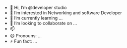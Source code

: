 - 👋 Hi, I’m @developer studio
- 👀 I’m interested in Networking and software Developer
- 🌱 I’m currently learning ...
- 💞️ I’m looking to collaborate on ...
- 📫 
- 😄 Pronouns: ...
- ⚡ Fun fact: ...

<!---
dianal is a ✨ special ✨ repository because its `README.md` (this file) appears on your GitHub profile.
You can click the Preview link to take a look at your changes.
--->
